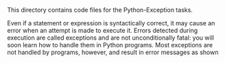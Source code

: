 This directory contains code files for the Python-Exception tasks.

Even if a statement or expression is syntactically correct, it may cause an
error when an attempt is made to execute it. Errors detected during execution
are called exceptions and are not unconditionally fatal: you will soon learn
how to handle them in Python programs. Most exceptions are not handled by
programs, however, and result in error messages as shown 
